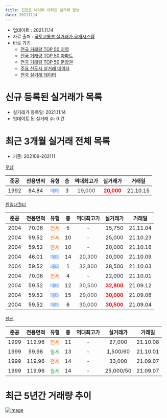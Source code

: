 ```yaml
---
title: 진접읍 내각리 아파트 실거래 정보
date: 20211114
---
```


* 업데이트 : 2021.11.14
* 자료 출처 : [국토교통부 실거래가 공개시스템](http://rt.molit.go.kr)
* 바로 가기
    * [전국 거래량 TOP 50 지역](https://apt-info.github.io/apt-trade-info/tr)
    * [전국 거래량 TOP 50 아파트](https://apt-info.github.io/apt-trade-info/ta)
    * [전국 거래량 TOP 50 분양권](https://apt-info.github.io/apt-trade-info/tb)
    * [주요 신도시 실거래 데이터](https://apt-info.github.io/apt-trade-info/newtown)
    * [전국 실거래 데이터](https://apt-info.github.io/apt-trade-info/all)



<script async src="https://pagead2.googlesyndication.com/pagead/js/adsbygoogle.js"></script>
<!-- 기본광고 -->
<ins class="adsbygoogle"
     style="display:block"
     data-ad-client="ca-pub-1142216861245946"
     data-ad-slot="4805727019"
     data-ad-format="auto"
     data-full-width-responsive="true"></ins>
<script>
     (adsbygoogle = window.adsbygoogle || []).push({});
</script>


# 신규 등록된 실거래가 목록

* 실거래가 등록일: 2021.11.14
* 업데이트 된 실거래 수: 0 건




<script async src="https://pagead2.googlesyndication.com/pagead/js/adsbygoogle.js"></script>
<!-- 기본광고 -->
<ins class="adsbygoogle"
     style="display:block"
     data-ad-client="ca-pub-1142216861245946"
     data-ad-slot="4805727019"
     data-ad-format="auto"
     data-full-width-responsive="true"></ins>
<script>
     (adsbygoogle = window.adsbygoogle || []).push({});
</script>


# 최근 3개월 실거래 전체 목록
* 기준: 202109-202111


[우남](https://search.naver.com/search.naver?query=%EC%9A%B0%EB%82%A8)

|준공|전용면적|유형|층|역대최고가|실거래가|거래일|
|:---:|:---:|:---:|:---:|:---:|:---:|:---:|
|1992|84.84|<span style="color:#4285F3">매매</span>|3|<span style="color:#444444">19,000</span>|<b><span style="color:#FF0000">20,000</span></b>|21.10.15|

[원일대궐터](https://search.naver.com/search.naver?query=%EC%9B%90%EC%9D%BC%EB%8C%80%EA%B6%90%ED%84%B0)

|준공|전용면적|유형|층|역대최고가|실거래가|거래일|
|:---:|:---:|:---:|:---:|:---:|:---:|:---:|
|2004|70.06|<span style="color:#FF5A00">전세</span>|5|<span style="color:#444444">-</span>|15,750|21.11.04|
|2004|59.52|<span style="color:#FF5A00">전세</span>|10|<span style="color:#444444">-</span>|25,000|21.10.23|
|2004|59.52|<span style="color:#FF5A00">전세</span>|10|<span style="color:#444444">-</span>|20,000|21.10.16|
|2004|46.01|<span style="color:#4285F3">매매</span>|14|<span style="color:#444444">20,300</span>|20,000|21.10.09|
|2004|59.52|<span style="color:#4285F3">매매</span>|1|<span style="color:#444444">32,800</span>|28,500|21.10.03|
|2004|70.06|<span style="color:#FF5A00">전세</span>|4|<span style="color:#444444">-</span>|22,000|21.10.01|
|2004|59.52|<span style="color:#4285F3">매매</span>|12|<span style="color:#444444">30,500</span>|<b><span style="color:#FF0000">32,800</span></b>|21.09.12|
|2004|59.52|<span style="color:#4285F3">매매</span>|15|<span style="color:#444444">29,000</span>|<b><span style="color:#FF0000">30,000</span></b>|21.09.08|
|2004|59.52|<span style="color:#4285F3">매매</span>|6|<span style="color:#444444">30,000</span>|<b><span style="color:#FF0000">30,500</span></b>|21.09.04|

[한신](https://search.naver.com/search.naver?query=%ED%95%9C%EC%8B%A0)

|준공|전용면적|유형|층|역대최고가|실거래가|거래일|
|:---:|:---:|:---:|:---:|:---:|:---:|:---:|
|1999|119.96|<span style="color:#FF5A00">전세</span>|11|<span style="color:#444444">-</span>|27,000|21.10.08|
|1999|59.98|<span style="color:#34A853">월세</span>|13|<span style="color:#444444">-</span>|1,500/60|21.10.01|
|1999|119.96|<span style="color:#FF5A00">전세</span>|14|<span style="color:#444444">-</span>|33,000|21.09.07|
|1999|119.96|<span style="color:#34A853">월세</span>|14|<span style="color:#444444">-</span>|25,000/50|21.09.07|



<script async src="https://pagead2.googlesyndication.com/pagead/js/adsbygoogle.js"></script>
<!-- 기본광고 -->
<ins class="adsbygoogle"
     style="display:block"
     data-ad-client="ca-pub-1142216861245946"
     data-ad-slot="4805727019"
     data-ad-format="auto"
     data-full-width-responsive="true"></ins>
<script>
     (adsbygoogle = window.adsbygoogle || []).push({});
</script>


# 최근 5년간 거래량 추이


<div style="width:100%;">
    <canvas id="deal_progress" height="200"></canvas>
</div>

<script>
new Chart(document.getElementById("deal_progress"), {
    type: 'line',
    data: {
        labels: ['16.01','16.02','16.03','16.04','16.05','16.06','16.07','16.08','16.09','16.10','16.11','16.12','17.01','17.02','17.03','17.04','17.05','17.06','17.07','17.08','17.09','17.10','17.11','17.12','18.01','18.02','18.03','18.04','18.05','18.06','18.07','18.08','18.09','18.10','18.11','18.12','19.01','19.02','19.03','19.04','19.05','19.06','19.07','19.08','19.09','19.10','19.11','19.12','20.01','20.02','20.03','20.04','20.05','20.06','20.07','20.08','20.09','20.10','20.11','20.12','21.01','21.02','21.03','21.04','21.05','21.06','21.07','21.08','21.09','21.10','21.11'],
        datasets: [{
            label: '매매/분양권',
            data: [4,8,8,7,10,6,10,9,7,9,5,7,3,7,6,8,9,7,11,2,5,5,6,6,5,2,4,6,0,3,6,2,1,3,0,0,10,3,4,5,1,3,1,2,0,4,3,6,4,6,6,3,7,5,7,6,7,6,10,14,26,8,11,5,7,4,5,1,3,3,0],
            borderColor: "rgba(66, 133, 243, 1)",
            backgroundColor: "rgba(66, 133, 243, 0.05)",
            borderWidth: 1,
            pointRadius: 0,
            fill: false,
            lineTension: 0
        },{
            label: '전/월세',
            data: [3,3,4,4,4,4,6,4,3,13,5,1,4,6,5,4,4,8,1,3,5,3,3,4,3,4,3,4,2,3,5,5,4,4,3,2,5,2,4,1,4,2,1,1,3,4,2,3,5,3,5,4,0,8,7,2,3,1,2,2,7,6,8,0,3,2,7,2,2,5,1],
            borderColor: "rgba(255, 90, 0, 1)",
            backgroundColor: "rgba(255, 90, 0, 0.05)",
            borderWidth: 1,
            pointRadius: 0,
            fill: false,
            lineTension: 0
        },{
            label: '합계',
            data: [7,11,12,11,14,10,16,13,10,22,10,8,7,13,11,12,13,15,12,5,10,8,9,10,8,6,7,10,2,6,11,7,5,7,3,2,15,5,8,6,5,5,2,3,3,8,5,9,9,9,11,7,7,13,14,8,10,7,12,16,33,14,19,5,10,6,12,3,5,8,1],
            borderColor: "rgba(0, 0, 0, 1)",
            backgroundColor: "rgba(0, 0, 0, 0.03)",
            borderWidth: 0.1,
            pointRadius: 0,
            fill: true,
            lineTension: 0
        }
        ]
    },
    options: {
        responsive: true,
        title: {
            display: false
        },
        tooltips: {
            mode: 'index',
            intersect: false
        },
        hover: {
            mode: 'nearest',
            intersect: true
        },
        scales: {
            xAxes: [{
                display: true,
                scaleLabel: {
                    display: true,
                    labelString: '년/월'
                }
            }],
            yAxes: [{
                display: true,
                ticks: {
                    suggestedMin: 0,
                },
                scaleLabel: {
                    display: true,
                    labelString: '실거래 수'
                }
            }]
        }
    }
});

</script>


[![image](https://apt-info.github.io/images/2020-01-03-apt-trade-info/1024x500.png)](https://play.google.com/store/apps/details?id=com.aptinfo.apttradeinfo)

